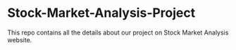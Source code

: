 # Stock-Market-Analysis-Project
This repo contains all the details about our project on Stock Market Analysis website.
